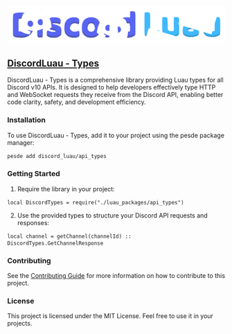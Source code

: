 <div align="center">
	<p>
		<a href=""><img src="https://raw.githubusercontent.com/DiscordLuau/.github/master/resource/DiscordLuau-Banner.png" width="512" alt="discord-luau"/></a>
	</p>
</div>

## [DiscordLuau - Types](https://pesde.dev/packages/discord_luau/api_types)

DiscordLuau - Types is a comprehensive library providing Luau types for all Discord v10 APIs. It is designed to help developers effectively type HTTP and WebSocket requests they receive from the Discord API, enabling better code clarity, safety, and development efficiency.

### Installation

To use DiscordLuau - Types, add it to your project using the pesde package manager:

```bash
pesde add discord_luau/api_types
```

### Getting Started

1. Require the library in your project:
```luau
local DiscordTypes = require("./luau_packages/api_types")
```

2. Use the provided types to structure your Discord API requests and responses:
```luau
local channel = getChannel(channelId) :: DiscordTypes.GetChannelResponse
```

### Contributing

See the [Contributing Guide](CONTRIBUTING) for more information on how to contribute to this project.

### License
This project is licensed under the MIT License. Feel free to use it in your projects.